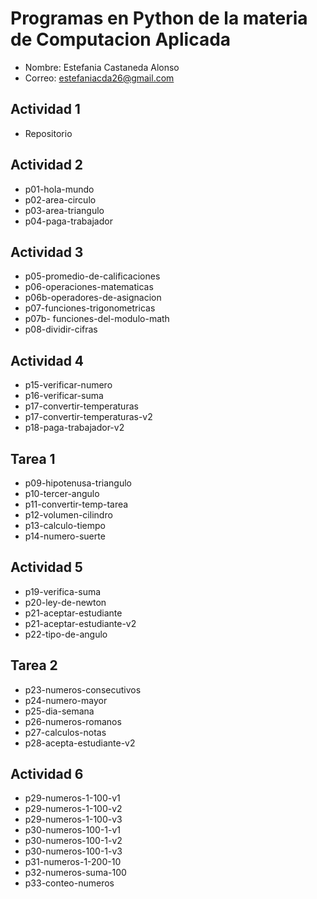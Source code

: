 # Programas en Python de la materia de Computacion Aplicada
- Nombre: Estefania Castaneda Alonso
- Correo: estefaniacda26@gmail.com

## Actividad 1
- Repositorio


## Actividad 2
- p01-hola-mundo
- p02-area-circulo
- p03-area-triangulo
- p04-paga-trabajador

## Actividad 3
- p05-promedio-de-calificaciones
- p06-operaciones-matematicas
- p06b-operadores-de-asignacion
- p07-funciones-trigonometricas
- p07b- funciones-del-modulo-math
- p08-dividir-cifras

## Actividad 4
- p15-verificar-numero
- p16-verificar-suma
- p17-convertir-temperaturas
- p17-convertir-temperaturas-v2
- p18-paga-trabajador-v2

## Tarea 1
- p09-hipotenusa-triangulo
- p10-tercer-angulo
- p11-convertir-temp-tarea
- p12-volumen-cilindro
- p13-calculo-tiempo
- p14-numero-suerte

 ## Actividad 5
 - p19-verifica-suma
 - p20-ley-de-newton
 - p21-aceptar-estudiante
 - p21-aceptar-estudiante-v2
 - p22-tipo-de-angulo

## Tarea 2
- p23-numeros-consecutivos
- p24-numero-mayor
- p25-dia-semana
- p26-numeros-romanos
- p27-calculos-notas
- p28-acepta-estudiante-v2

## Actividad 6
- p29-numeros-1-100-v1
- p29-numeros-1-100-v2
- p29-numeros-1-100-v3
- p30-numeros-100-1-v1
- p30-numeros-100-1-v2
- p30-numeros-100-1-v3
- p31-numeros-1-200-10  
- p32-numeros-suma-100  
- p33-conteo-numeros




